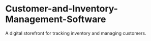 # Customer-and-Inventory-Management-Software
A digital storefront for tracking inventory and managing customers.
